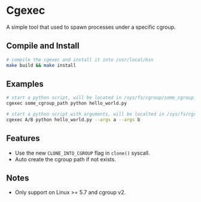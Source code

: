 # Cgexec

A simple tool that used to spawn processes under a specific cgroup.

## Compile and Install

```bash
# compile the cgexec and install it into /usr/local/bin
make build && make install
```

## Examples

```bash
# start a python script, will be located in /sys/fs/cgroup/some_cgroup_path
cgexec some_cgroup_path python hello_world.py

# start a python script with arguments, will be localted in /sys/fs/cgroup/A/B
cgexec A/B python hello_world.py --args a --args b
```

## Features

- Use the new `CLONE_INTO_CGROUP` flag in `clone()` syscall.
- Auto create the cgroup path if not exists.

## Notes

- Only support on Linux >= 5.7 and cgroup v2.


